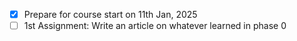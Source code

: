 - [x] Prepare for course start on 11th Jan, 2025
- [ ] 1st Assignment: Write an article on whatever learned in phase 0